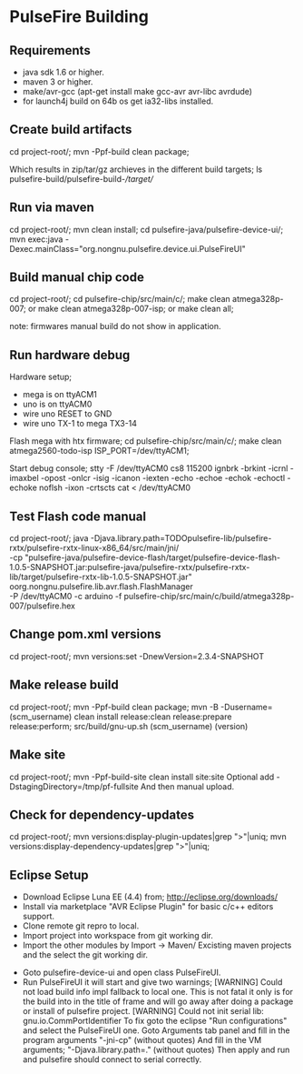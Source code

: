 
# PulseFire Building

## Requirements

* java sdk 1.6 or higher.
* maven 3 or higher.
* make/avr-gcc (apt-get install make gcc-avr avr-libc avrdude)
* for launch4j build on 64b os get ia32-libs installed.

## Create build artifacts

cd project-root/;
mvn -Ppf-build clean package;

Which results in zip/tar/gz archieves in the different build targets;
ls pulsefire-build/pulsefire-build-*/target/*

## Run via maven

cd project-root/;
mvn clean install;
cd pulsefire-java/pulsefire-device-ui/;
mvn exec:java -Dexec.mainClass="org.nongnu.pulsefire.device.ui.PulseFireUI"

## Build manual chip code

cd project-root/;
cd pulsefire-chip/src/main/c/;
make clean atmega328p-007;
or
make clean atmega328p-007-isp;
or 
make clean all;

note: firmwares manual build do not show in application.

## Run hardware debug

Hardware setup;
- mega is on ttyACM1
- uno is on ttyACM0
- wire uno RESET to GND
- wire uno TX-1 to mega TX3-14 

Flash mega with htx firmware;
cd pulsefire-chip/src/main/c/;
make clean atmega2560-todo-isp ISP_PORT=/dev/ttyACM1;

Start debug console;
stty -F /dev/ttyACM0 cs8 115200 ignbrk -brkint -icrnl -imaxbel -opost -onlcr -isig -icanon -iexten -echo -echoe -echok -echoctl -echoke noflsh -ixon -crtscts
cat < /dev/ttyACM0

## Test Flash code manual

cd project-root/;
java -Djava.library.path=TODOpulsefire-lib/pulsefire-rxtx/pulsefire-rxtx-linux-x86_64/src/main/jni/ \
	-cp "pulsefire-java/pulsefire-device-flash/target/pulsefire-device-flash-1.0.5-SNAPSHOT.jar:pulsefire-java/pulsefire-rxtx/pulsefire-rxtx-lib/target/pulsefire-rxtx-lib-1.0.5-SNAPSHOT.jar" \
	oorg.nongnu.pulsefire.lib.avr.flash.FlashManager \
	-P /dev/ttyACM0 -c arduino -f pulsefire-chip/src/main/c/build/atmega328p-007/pulsefire.hex


## Change pom.xml versions

cd project-root/;
mvn versions:set -DnewVersion=2.3.4-SNAPSHOT

## Make release build

cd project-root/;
mvn -Ppf-build clean package;
mvn -B -Dusername=(scm_username) clean install release:clean release:prepare release:perform;
src/build/gnu-up.sh (scm_username) (version)

## Make site

cd project-root/;
mvn -Ppf-build-site clean install site:site
Optional add -DstagingDirectory=/tmp/pf-fullsite
And then manual upload.

## Check for dependency-updates

cd project-root/;
mvn versions:display-plugin-updates|grep ">"|uniq;
mvn versions:display-dependency-updates|grep ">"|uniq;

## Eclipse Setup

* Download Eclipse Luna EE (4.4) from; http://eclipse.org/downloads/
* Install via marketplace "AVR Eclipse Plugin" for basic c/c++ editors support.
* Clone remote git repro to local.
* Import project into workspace from git working dir.
* Import the other modules by Import -> Maven/ Excisting maven projects and the select the git working dir.

- Goto pulsefire-device-ui and open class PulseFireUI.
- Run PulseFireUI it will start and give two warnings;
[WARNING] Could not load build info impl fallback to local one.
This is not fatal it only is for the build into in the title of frame and will go away
after doing a package or install of pulsefire project.
[WARNING] Could not init serial lib: gnu.io.CommPortIdentifier
To fix goto the eclipse "Run configurations" and select the PulseFireUI one.
Goto Arguments tab panel and fill in the program arguments
"-jni-cp" (without quotes)
And fill in the VM arguments;
"-Djava.library.path=." (without quotes)
Then apply and run and pulsefire should connect to serial correctly. 

